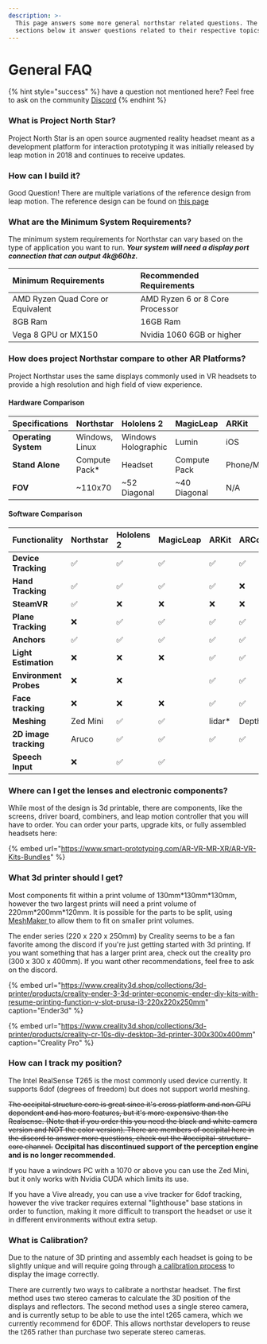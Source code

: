 ```yaml
---
description: >-
  This page answers some more general northstar related questions. The other
  sections below it answer questions related to their respective topics.
---
```


# General FAQ

{% hint style="success" %}
have a question not mentioned here? Feel free to ask on the community [Discord](https://discord.gg/9TtZhb4)
{% endhint %}

### What is Project North Star?

Project North Star is an open source augmented reality headset meant as a development platform for interaction prototyping it was initially released by leap motion in 2018 and continues to receive updates. 

### How can I build it?

Good Question! There are multiple variations of the reference design from leap motion. The reference design can be found on [this page ](../mechanical/release-3/)

### What are the Minimum System Requirements?

The minimum system requirements for Northstar can vary based on the type of application you want to run. _**Your system will need a display port connection that can output 4k@60hz.**_ 

| Minimum Requirements | Recommended Requirements |
| :--- | :--- |
| AMD Ryzen Quad Core or Equivalent | AMD Ryzen 6 or 8 Core Processor |
| 8GB Ram | 16GB Ram |
| Vega 8 GPU or MX150 | Nvidia 1060 6GB or higher |

### How does project Northstar compare to other AR Platforms?

Project Northstar uses the same displays commonly used in VR headsets to provide a high resolution and high field of view experience. 

#### Hardware Comparison

| Specifications | Northstar | Hololens 2 | MagicLeap | ARKit | ARCore |
| :--- | :--- | :--- | :--- | :--- | :--- |
| **Operating System** | Windows, Linux | Windows Holographic | Lumin | iOS | Android |
| **Stand Alone** | Compute Pack\* | Headset | Compute Pack | Phone/Mobile | Phone/Mobile |
| **FOV** | ~110x70 | ~52 Diagonal | ~40 Diagonal | N/A | N/A |

#### Software Comparison

| Functionality | Northstar | Hololens 2 | MagicLeap | ARKit | ARCore |
| :--- | :--- | :--- | :--- | :--- | :--- |
| **Device Tracking** | ✅ | ✅ | ✅ | ✅ | ✅ |
| **Hand Tracking** | ✅ | ✅ | ✅ | ✅ | ❌ |
| **SteamVR** | ✅ | ❌ | ❌ | ❌ | ❌ |
| **Plane Tracking** | ❌ | ✅ | ✅ | ✅ | ✅ |
| **Anchors** | ✅ | ✅ | ✅ | ✅ | ✅ |
| **Light Estimation** | ❌ | ❌ | ❌ | ✅ | ✅ |
| **Environment Probes** | ❌ | ❌ |  | ✅ | ✅ |
| **Face tracking** | ❌ | ❌ | ❌ | ✅ | ✅ |
| **Meshing** | Zed Mini | ✅ | ✅ | lidar\* | DepthKit |
| **2D image tracking** | Aruco | ✅ | ✅ | ✅ | ✅ |
| **Speech Input** | ❌ | ✅ | ✅ |  |  |

### Where can I get the lenses and electronic components?

While most of the design is 3d printable, there are components, like the screens, driver board, combiners, and leap motion controller that you will have to order. You can order your parts, upgrade kits, or fully assembled headsets here: 

{% embed url="https://www.smart-prototyping.com/AR-VR-MR-XR/AR-VR-Kits-Bundles" %}

### What 3d printer should I get?

Most components fit within a print volume of 130mm\*130mm\*130mm, however the two largest prints will need a print volume of 220mm\*200mm\*120mm. It is possible for the parts to be split, using [MeshMaker ](https://www.youtube.com/watch?v=afLolx2OEKE&feature=youtu.be&t=93)to allow them to fit on smaller print volumes.   
  
The ender series \(220 x 220 x 250mm\) by Creality seems to be a fan favorite among the discord if you're just getting started with 3d printing. If you want something that has a larger print area, check out the creality pro \(300 x 300 x 400mm\). If you want other recommendations, feel free to ask on the discord.

{% embed url="https://www.creality3d.shop/collections/3d-printer/products/creality-ender-3-3d-printer-economic-ender-diy-kits-with-resume-printing-function-v-slot-prusa-i3-220x220x250mm" caption="Ender3d" %}

{% embed url="https://www.creality3d.shop/collections/3d-printer/products/creality-cr-10s-diy-desktop-3d-printer-300x300x400mm" caption="Creality Pro" %}

### How can I track my position?

The Intel RealSense T265 is the most commonly used device currently. It supports 6dof \(degrees of freedom\) but does not support world meshing. 

~~The occipital structure core is great since it's cross platform and non GPU dependent and has more features, but it's more expensive than the Realsense. \(Note that if you order this you need the black and white camera version and NOT the color version\). There are members of occipital here in the discord to answer more questions, check out the \#occipital-structure-core channel.~~ **Occipital has discontinued support of the perception engine and is no longer recommended.** 

If you have a windows PC with a 1070 or above you can use the Zed Mini, but it only works with Nvidia CUDA which limits its use.

If you have a Vive already, you can use a vive tracker for 6dof tracking, however the vive tracker requires external "lighthouse" base stations in order to function, making it more difficult to transport the headset or use it in different environments without extra setup.

### What is Calibration?

Due to the nature of 3D printing and assembly each headset is going to be slightly unique and will require going through [a calibration process](../calibration/getting-started/) to display the image correctly.   
  
There are currently two ways to calibrate a northstar headset. The first method uses two stereo cameras to calculate the 3D position of the displays and reflectors. The second method uses a single stereo camera, and is currently setup to be able to use the intel t265 camera, which we currently recommend for 6DOF. This allows northstar developers to reuse the t265 rather than purchase two seperate stereo cameras. 

